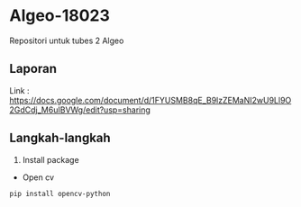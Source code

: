 # Algeo-18023
Repositori untuk tubes 2 Algeo

## Laporan
Link : https://docs.google.com/document/d/1FYUSMB8qE_B9lzZEMaNI2wU9Ll9O2GdCdj_M6uIBVWg/edit?usp=sharing

## Langkah-langkah
1. Install package
- Open cv
```
pip install opencv-python
```